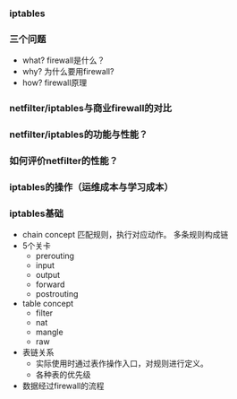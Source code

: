 ### iptables
### 三个问题
* what?
firewall是什么？
* why?
为什么要用firewall?
* how?
firewall原理
### netfilter/iptables与商业firewall的对比
### netfilter/iptables的功能与性能？
### 如何评价netfilter的性能？
### iptables的操作（运维成本与学习成本）

### iptables基础
* chain concept
匹配规则，执行对应动作。
多条规则构成链
* 5个关卡
  * prerouting
  * input 
  * output
  * forward
  * postrouting
 * table concept
   * filter
   * nat
   * mangle
   * raw
 * 表链关系
   * 实际使用时通过表作操作入口，对规则进行定义。
   * 各种表的优先级
 * 数据经过firewall的流程
 
 

